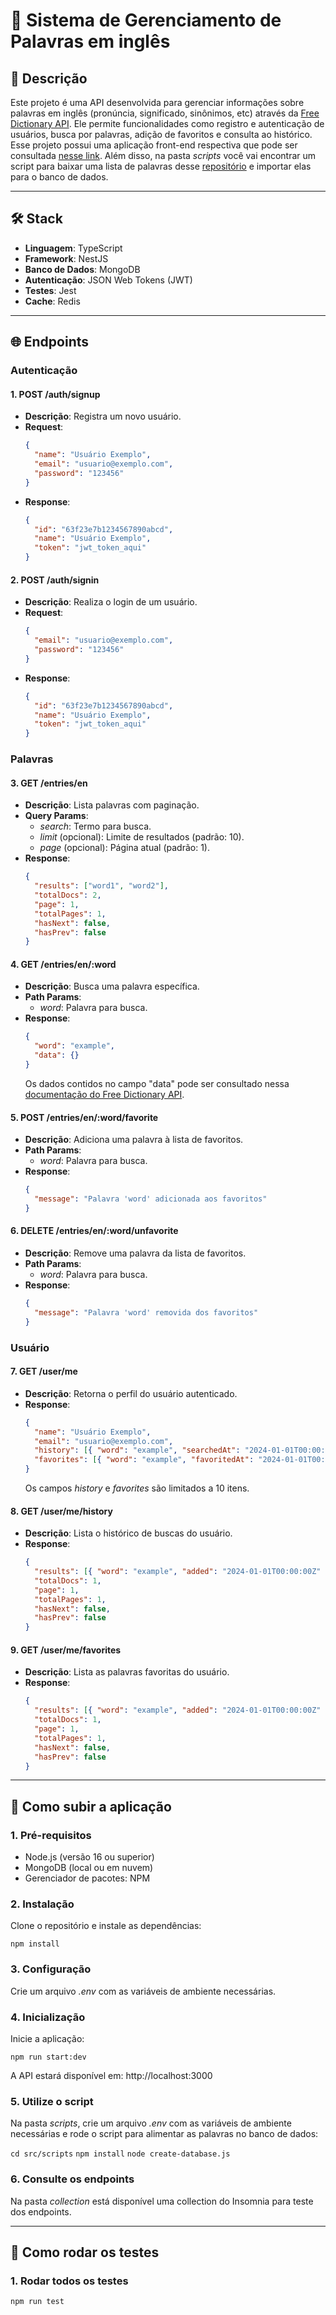 # 📖 Sistema de Gerenciamento de Palavras em inglês

## 📝 Descrição

Este projeto é uma API desenvolvida para gerenciar informações sobre palavras em inglês (pronúncia, significado, sinônimos, etc) através da [Free Dictionary API](https://dictionaryapi.dev/). Ele permite funcionalidades como registro e autenticação de usuários, busca por palavras, adição de favoritos e consulta ao histórico.
Esse projeto possui uma aplicação front-end respectiva que pode ser consultada [nesse link](https://github.com/leticiaflbiazioli/english-words-app).
Além disso, na pasta _scripts_ você vai encontrar um script para baixar uma lista de palavras desse [repositório](https://github.com/dwyl/english-words/blob/master/words_dictionary.json) e importar elas para o banco de dados.

---

## 🛠️ Stack

- **Linguagem**: TypeScript
- **Framework**: NestJS
- **Banco de Dados**: MongoDB
- **Autenticação**: JSON Web Tokens (JWT)
- **Testes**: Jest
- **Cache**: Redis

---

## 🌐 Endpoints

### **Autenticação**

#### 1. **POST /auth/signup**

- **Descrição**: Registra um novo usuário.
- **Request**:
  ```json
  {
    "name": "Usuário Exemplo",
    "email": "usuario@exemplo.com",
    "password": "123456"
  }
  ```
- **Response**:
  ```json
  {
    "id": "63f23e7b1234567890abcd",
    "name": "Usuário Exemplo",
    "token": "jwt_token_aqui"
  }
  ```

#### 2. **POST /auth/signin**

- **Descrição**: Realiza o login de um usuário.
- **Request**:
  ```json
  {
    "email": "usuario@exemplo.com",
    "password": "123456"
  }
  ```
- **Response**:
  ```json
  {
    "id": "63f23e7b1234567890abcd",
    "name": "Usuário Exemplo",
    "token": "jwt_token_aqui"
  }
  ```

### **Palavras**

#### 3. **GET /entries/en**

- **Descrição**: Lista palavras com paginação.
- **Query Params**:
  - _search_: Termo para busca.
  - _limit_ (opcional): Limite de resultados (padrão: 10).
  - _page_ (opcional): Página atual (padrão: 1).
- **Response**:
  ```json
  {
    "results": ["word1", "word2"],
    "totalDocs": 2,
    "page": 1,
    "totalPages": 1,
    "hasNext": false,
    "hasPrev": false
  }
  ```

#### 4. **GET /entries/en/:word**

- **Descrição**: Busca uma palavra específica.
- **Path Params**:
  - _word_: Palavra para busca.
- **Response**:
  ```json
  {
    "word": "example",
    "data": {}
  }
  ```
  Os dados contidos no campo "data" pode ser consultado nessa [documentação do Free Dictionary API](https://dictionaryapi.dev/).

#### 5. **POST /entries/en/:word/favorite**

- **Descrição**: Adiciona uma palavra à lista de favoritos.
- **Path Params**:
  - _word_: Palavra para busca.
- **Response**:
  ```json
  {
    "message": "Palavra 'word' adicionada aos favoritos"
  }
  ```

#### 6. **DELETE /entries/en/:word/unfavorite**

- **Descrição**: Remove uma palavra da lista de favoritos.
- **Path Params**:
  - _word_: Palavra para busca.
- **Response**:
  ```json
  {
    "message": "Palavra 'word' removida dos favoritos"
  }
  ```

### **Usuário**

#### 7. **GET /user/me**

- **Descrição**: Retorna o perfil do usuário autenticado.
- **Response**:
  ```json
  {
    "name": "Usuário Exemplo",
    "email": "usuario@exemplo.com",
    "history": [{ "word": "example", "searchedAt": "2024-01-01T00:00:00Z" }],
    "favorites": [{ "word": "example", "favoritedAt": "2024-01-01T00:00:00Z" }]
  }
  ```
  Os campos _history_ e _favorites_ são limitados a 10 itens.

#### 8. **GET /user/me/history**

- **Descrição**: Lista o histórico de buscas do usuário.
- **Response**:
  ```json
  {
    "results": [{ "word": "example", "added": "2024-01-01T00:00:00Z" }],
    "totalDocs": 1,
    "page": 1,
    "totalPages": 1,
    "hasNext": false,
    "hasPrev": false
  }
  ```

#### 9. **GET /user/me/favorites**

- **Descrição**: Lista as palavras favoritas do usuário.
- **Response**:
  ```json
  {
    "results": [{ "word": "example", "added": "2024-01-01T00:00:00Z" }],
    "totalDocs": 1,
    "page": 1,
    "totalPages": 1,
    "hasNext": false,
    "hasPrev": false
  }
  ```

---

## 🚀 Como subir a aplicação

### **1. Pré-requisitos**

- Node.js (versão 16 ou superior)
- MongoDB (local ou em nuvem)
- Gerenciador de pacotes: NPM

### **2. Instalação**

Clone o repositório e instale as dependências:

`npm install`

### **3. Configuração**

Crie um arquivo _.env_ com as variáveis de ambiente necessárias.

### **4. Inicialização**

Inicie a aplicação:

`npm run start:dev`

A API estará disponível em: http://localhost:3000

### **5. Utilize o script**

Na pasta _scripts_, crie um arquivo _.env_ com as variáveis de ambiente necessárias e rode o script para alimentar as palavras no banco de dados:

`cd src/scripts`
`npm install`
`node create-database.js`

### **6. Consulte os endpoints**

Na pasta _collection_ está disponível uma collection do Insomnia para teste dos endpoints.

---

## 🧪 Como rodar os testes

### **1. Rodar todos os testes**

`npm run test`

